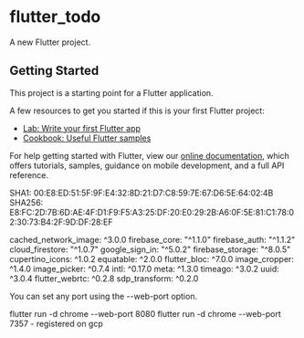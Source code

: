 # flutter_todo

A new Flutter project.

## Getting Started

This project is a starting point for a Flutter application.

A few resources to get you started if this is your first Flutter project:

- [Lab: Write your first Flutter app](https://flutter.dev/docs/get-started/codelab)
- [Cookbook: Useful Flutter samples](https://flutter.dev/docs/cookbook)

For help getting started with Flutter, view our
[online documentation](https://flutter.dev/docs), which offers tutorials,
samples, guidance on mobile development, and a full API reference.

   SHA1: 00:E8:ED:51:5F:9F:E4:32:8D:21:D7:C8:59:7E:67:D6:5E:64:02:4B
         SHA256: E8:FC:2D:7B:6D:AE:4F:D1:F9:F5:A3:25:DF:20:E0:29:2B:A6:0F:5E:81:C1:78:02:30:73:B4:2F:9D:DF:28:EF

  cached_network_image: ^3.0.0
  firebase_core: "^1.1.0"
  firebase_auth: "^1.1.2"
  cloud_firestore: "^1.0.7"
  google_sign_in: "^5.0.2"
  firebase_storage: "^8.0.5"
  cupertino_icons: ^1.0.2
  equatable: ^2.0.0
  flutter_bloc: ^7.0.0
  image_cropper: ^1.4.0
  image_picker: ^0.7.4
  intl: ^0.17.0
  meta: ^1.3.0
  timeago: ^3.0.2
  uuid: ^3.0.4
  flutter_webrtc: ^0.2.8
  sdp_transform: ^0.2.0



You can set any port using the --web-port option.

flutter run -d chrome --web-port 8080
flutter run -d chrome --web-port 7357 - registered on gcp